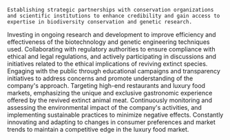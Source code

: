     Establishing strategic partnerships with conservation organizations and scientific institutions to enhance credibility and gain access to expertise in biodiversity conservation and genetic research.
Investing in ongoing research and development to improve efficiency and effectiveness of the biotechnology and genetic engineering techniques used.
Collaborating with regulatory authorities to ensure compliance with ethical and legal regulations, and actively participating in discussions and initiatives related to the ethical implications of reviving extinct species.
Engaging with the public through educational campaigns and transparency initiatives to address concerns and promote understanding of the company's approach.
Targeting high-end restaurants and luxury food markets, emphasizing the unique and exclusive gastronomic experience offered by the revived extinct animal meat.
Continuously monitoring and assessing the environmental impact of the company's activities, and implementing sustainable practices to minimize negative effects.
Constantly innovating and adapting to changes in consumer preferences and market trends to maintain a competitive edge in the luxury food market.

